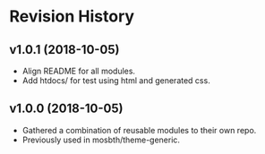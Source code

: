 Revision History
=======================



v1.0.1 (2018-10-05)
------------------------

* Align README for all modules.
* Add htdocs/ for test using html and generated css.



v1.0.0 (2018-10-05)
------------------------

* Gathered a combination of reusable modules to their own repo.
* Previously used in mosbth/theme-generic.
